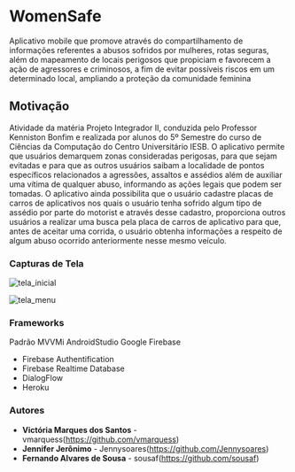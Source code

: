 # WomenSafe

Aplicativo mobile que promove através do compartilhamento de informações referentes a abusos sofridos por mulheres, rotas seguras, além do mapeamento de locais perigosos que propiciam e favorecem a ação de agressores e criminosos, a fim de evitar possíveis riscos em um determinado local, ampliando a proteção da comunidade feminina

## Motivação

Atividade da matéria Projeto Integrador II, conduzida pelo Professor Kenniston Bonfim e realizada por 
alunos do 5º Semestre do curso de Ciências da Computação do Centro Universitário IESB. 
O aplicativo permite que usuários demarquem zonas consideradas perigosas, para que sejam evitadas e para que as outros usuários saibam a localidade de pontos específicos relacionados a agressões, assaltos e assédios além de auxiliar uma vítima de qualquer abuso, informando as ações legais que podem ser tomadas.
O aplicativo ainda  possibilita que o usuário cadastre placas de carros de aplicativos nos quais o usuário tenha sofrido algum tipo de assédio por parte do motorist e através desse cadastro, proporciona outros usuários a realizar uma busca pela placa de carros de aplicativo para que, antes de aceitar uma corrida, o usuário obtenha informações a respeito de algum abuso ocorrido anteriormente nesse mesmo veículo.

### Capturas de Tela 

![tela_inicial](https://user-images.githubusercontent.com/62408316/84426865-4f5ead80-abfa-11ea-8041-97835075b325.jpg)

![tela_menu](https://user-images.githubusercontent.com/62408316/84427054-a95f7300-abfa-11ea-96f5-e458571741f6.jpg)

### Frameworks

Padrão MVVMi
AndroidStudio
Google Firebase
* Firebase Authentification
* Firebase Realtime Database
* DialogFlow
* Heroku

### Autores

* **Victória Marques dos Santos** - vmarquess(https://github.com/vmarquess)
* **Jennifer Jerônimo** - Jennysoares(https://github.com/Jennysoares)
* **Fernando Alvares de Sousa** - sousaf(https://github.com/sousaf)
